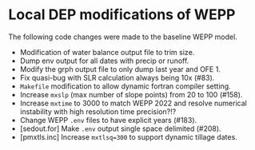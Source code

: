 Local DEP modifications of WEPP
===============

The following code changes were made to the baseline WEPP model.

- Modification of water balance output file to trim size.
- Dump env output for all dates with precip or runoff.
- Modify the grph output file to only dump last year and OFE 1.
- Fix quasi-bug with SLR calculation always being 10x (#83).
- `Makefile` modification to allow dynamic fortran compiler setting.
- Increase `mxslp` (max number of slope points) from 20 to 100 (#158).
- Increase `mxtime` to 3000 to match WEPP 2022 and resolve numerical instability
with high resolution time precision?!?
- Change WEPP `.env` files to have explicit years (#183).
- [sedout.for] Make `.env` output single space delimited (#208).
- [pmxtls.inc] Increase `mxtlsq=300` to support dynamic tillage dates.
